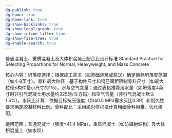 ```yaml
---
dg-publish: true
dg-home: true
dg-home-link: true
dg-show-backlinks: true
dg-show-local-graph: true
dg-show-inline-title: true
dg-show-file-tree: true
dg-enable-search: true
---
```

普通混凝土、重质混凝土及大体积混凝土配合比设计标准
Standard Practice for Selecting Proportions for Normal, Heavyweight, and Mass Concrete

核心内容​​：
​​坍落度选择​​：根据施工需求（如基础浇筑或泵送）确定目标坍落度范围（如4-8英寸）。
​​骨料最大粒径​​：基于构件尺寸和钢筋间距限制骨料尺寸（如最大粒径≤构件最小尺寸的1/5）。
​​水与空气含量​​：通过表格推荐用水量（如坍落度4英寸时非引气混凝土用水量约325磅/立方码）和空气含量（非引气混凝土默认1.5%）。
​​水灰比计算​​：依据目标抗压强度（如40.5 MPa需水灰比0.39）和耐久性要求确定胶凝材料比例。
​​骨料配比​​：采用绝对体积法计算粗细骨料用量，优化级配。

​​适用范围​​：普通混凝土（强度≤41.4 MPa）、重质混凝土（如防辐射结构）及大体积混凝土（如水坝）